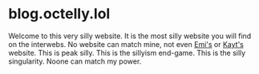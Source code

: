 # blog.octelly.lol

Welcome to this very silly website. It is the most silly website you will find on the interwebs. No website can match mine, not even [Emi's](https://aproxia-dev.github.io/aproxia.me) or [Kayt's](https://kayt.dev/) website. This is peak silly. This is the sillyism end-game. This is the silly singularity. Noone can match my power.